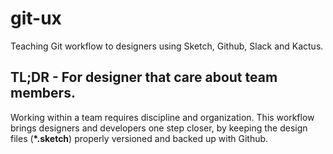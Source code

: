 # git-ux
Teaching Git workflow to designers using Sketch, Github, Slack and Kactus.

## TL;DR - For designer that care about team members.
Working within a team requires discipline and organization. This workflow brings designers and developers one step closer, by keeping the design files (__*.sketch__) properly versioned and backed up with Github.
